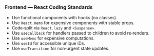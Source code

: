 ### Frontend — React Coding Standards
- Use functional components with hooks (no classes).
- Use `React.memo` for expensive components with stable props.
- Code‑split via `React.lazy` and `<Suspense>`.
- Use `useCallback` for handlers passed to children to avoid re‑renders.
- Use `useMemo` for expensive computations.
- Use `useId` for accessible unique IDs.
- Use `useTransition` for non‑urgent state updates.